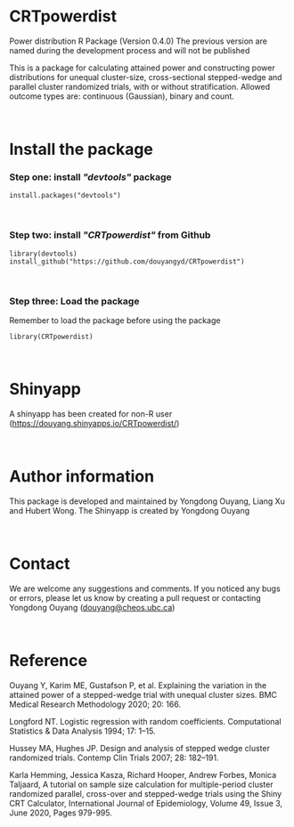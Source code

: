 # CRTpowerdist
Power distribution R Package (Version 0.4.0)
The previous version are named during the development process and will not be published


This is a package for calculating attained power and constructing power distributions for unequal cluster-size, cross-sectional stepped-wedge and parallel cluster randomized trials, with or without stratification. Allowed outcome types are: continuous (Gaussian), binary and count.

<p>&nbsp;</p>

# Install the package
### Step one: install _"**devtools**"_ package


```
install.packages("devtools")
```
<p>&nbsp;</p>

### Step two: install _"**CRTpowerdist**"_ from Github

```
library(devtools)
install_github("https://github.com/douyangyd/CRTpowerdist")
```
<p>&nbsp;</p>

### Step three: Load the package
Remember to load the package before using the package

```
library(CRTpowerdist)
```

<p>&nbsp;</p>

# Shinyapp

A shinyapp has been created for non-R user (https://douyang.shinyapps.io/CRTpowerdist/)


<p>&nbsp;</p>

# Author information
This package is developed and maintained by Yongdong Ouyang, Liang Xu and Hubert Wong.
The Shinyapp is created by Yongdong Ouyang


<p>&nbsp;</p>

# Contact
We are welcome any suggestions and comments. If you noticed any bugs or errors, please let us know by creating a pull request or contacting Yongdong Ouyang (douyang@cheos.ubc.ca)



<p>&nbsp;</p>

# Reference
Ouyang Y, Karim ME, Gustafson P, et al. Explaining the variation in the attained power of a stepped-wedge trial with unequal cluster sizes. BMC Medical Research Methodology 2020; 20: 166.


Longford NT. Logistic regression with random coefficients. Computational Statistics & Data Analysis 1994; 17: 1–15.

Hussey MA, Hughes JP. Design and analysis of stepped wedge cluster randomized trials. Contemp Clin Trials 2007; 28: 182–191.

Karla Hemming, Jessica Kasza, Richard Hooper, Andrew Forbes, Monica Taljaard, A tutorial on sample size calculation for multiple-period cluster randomized parallel, cross-over and stepped-wedge trials using the Shiny CRT Calculator, International Journal of Epidemiology, Volume 49, Issue 3, June 2020, Pages 979-995.
